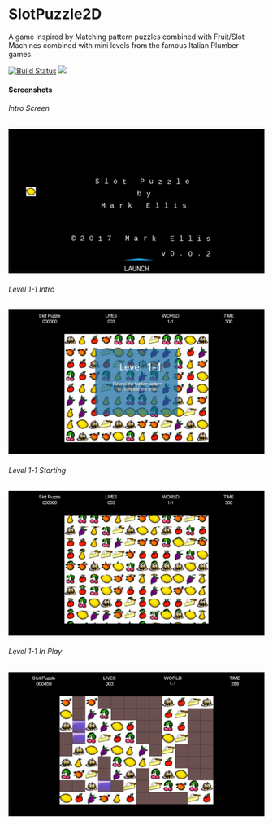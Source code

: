 # SlotPuzzle2D

A game inspired by Matching pattern puzzles combined with Fruit/Slot 
Machines combined with mini levels from the famous Italian Plumber 
games. 

[![Build 
Status](https://travis-ci.org/memellis/SlotPuzzle.svg?branch=master)](https://travis-ci.org/memellis/SlotPuzzle)
[![](https://jitpack.io/v/memellis/SlotPuzzle2D.svg)](https://jitpack.io/#memellis/SlotPuzzle2D)

#### Screenshots
###### Intro Screen       
![introscreen](https://github.com/memellis/SlotPuzzle2D/blob/master/Images/introscreen.png)   
######  Level 1-1 Intro
![level1-1intro](https://github.com/memellis/SlotPuzzle2D/blob/master/Images/level1-1intro.png)  
###### Level 1-1 Starting
![level1-1starting](https://github.com/memellis/SlotPuzzle2D/blob/master/Images/level1-1starting.png)    
###### Level 1-1 In Play       
![level1-1inplay](https://github.com/memellis/SlotPuzzle2D/blob/master/Images/level1-1inplay.png)   



